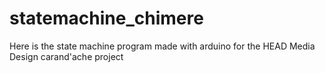 # statemachine_chimere
 Here is the state machine program made with arduino for the HEAD Media Design carand'ache project
